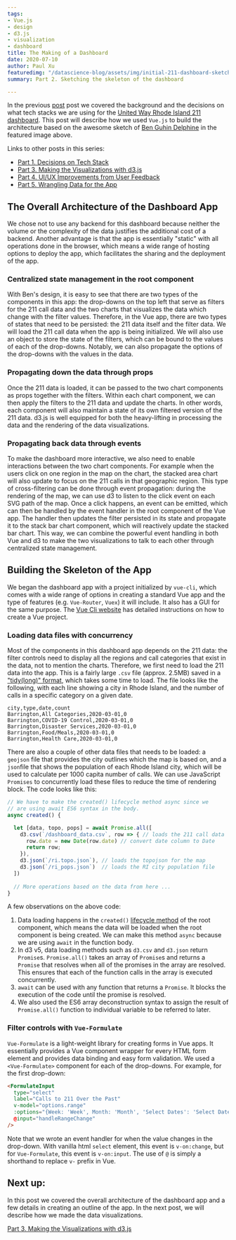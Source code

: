 ```yaml
---
tags:
- Vue.js
- design
- d3.js
- visualization
- dashboard
title: The Making of a Dashboard
date: 2020-07-10
author: Paul Xu
featuredimg: "/datascience-blog/assets/img/initial-211-dashboard-sketch-v1-1.jpg"
summary: Part 2. Sketching the skeleton of the dashboard

---
```

In the previous [post](https://digicosmos86.github.io/datascience-blog/2020/07/09/making-of-a-dashboard-part1/) post we covered the background and the decisions on what tech stacks we are using for the [United Way Rhode Island 211 dashboard](https://thepolicylab.github.io). This post will describe how we used `Vue.js` to build the architecture based on the awesome sketch of [Ben Guhin Delphine](https://thepolicylab.brown.edu/team/ben-guhin-delphine/) in the featured image above.

Links to other posts in this series:

* [Part 1. Decisions on Tech Stack](https://digicosmos86.github.io/datascience-blog/2020/07/09/making-of-a-dashboard-part1/)
* [Part 3. Making the Visualizations with d3.js](#)
* [Part 4. UI/UX Improvements from User Feedback](#)
* [Part 5. Wrangling Data for the App](#)

## The Overall Architecture of the Dashboard App

We chose not to use any backend for this dashboard because neither the volume or the complexity of the data justifies the additional cost of a backend. Another advantage is that the app is essentially "static" with all operations done in the browser, which means a wide range of hosting options to deploy the app, which facilitates the sharing and the deployment of the app.

### Centralized state management in the root component

With Ben's design, it is easy to see that there are two types of the components in this app: the drop-downs on the top left that serve as filters for the 211 call data and the two charts that visualizes the data which change with the filter values. Therefore, in the Vue app, there are two types of states that need to be persisted: the 211 data itself and the filter data. We will load the 211 call data when the app is being initialized. We will also use an object to store the state of the filters, which can be bound to the values of each of the drop-downs. Notably, we can also propagate the options of the drop-downs with the values in the data.

### Propagating down the data through props

Once the 211 data is loaded, it can be passed to the two chart components as props together with the filters. Within each chart component, we can then apply the filters to the 211 data and update the charts. In other words, each component will also maintain a state of its own filtered version of the 211 data. d3.js is well equipped for both the heavy-lifting in processing the data and the rendering of the data visualizations.

### Propagating back data through events

To make the dashboard more interactive, we also need to enable interactions between the two chart components. For example when the users click on one region in the map on the chart, the stacked area chart will also update to focus on the 211 calls in that geographic region. This type of cross-filtering can be done through event propagation: during the rendering of the map, we can use d3 to listen to the click event on each SVG path of the map. Once a click happens, an event can be emitted, which can then be handled by the event handler in the root component of the Vue app. The handler then updates the filter persisted in its state and propagate it to the stack bar chart component, which will reactively update the stacked bar chart. This way, we can combine the powerful event handling in both Vue and d3 to make the two visualizations to talk to each other through centralized state management.

## Building the Skeleton of the App

We began the dashboard app with a project initialized by `vue-cli`, which comes with a wide range of options in creating a standard Vue app and the type of features (e.g. `Vue-Router`, `Vuex`) it will include. It also has a GUI for the same purpose. The [Vue Cli website](https://cli.vuejs.org/guide/creating-a-project.html) has detailed instructions on how to create a Vue project.

### Loading data files with concurrency

Most of the components in this dashboard app depends on the 211 data: the filter controls need to display all the regions and call categories that exist in the data, not to mention the charts. Therefore, we first need to load the 211 data into the app. This is a fairly large `.csv` file (approx. 2.5MB) saved in a  ["tidy(long)" format](https://cran.r-project.org/web/packages/tidyr/vignettes/tidy-data.html), which takes some time to load. The file looks like the following, with each line showing a city in Rhode Island, and the number of calls in a specific category on a given date.

    city,type,date,count
    Barrington,All Categories,2020-03-01,0
    Barrington,COVID-19 Control,2020-03-01,0
    Barrington,Disaster Services,2020-03-01,0
    Barrington,Food/Meals,2020-03-01,0
    Barrington,Health Care,2020-03-01,0

There are also a couple of other data files that needs to be loaded: a `geojson` file that provides the city outlines which the map is based on, and a `json`file that shows the population of each Rhode Island city, which will be used to calculate per 1000 capita number of calls. We can use JavaScript `Promises` to concurrently load these files to reduce the time of rendering block. The code looks like this:

``` javascript
// We have to make the created() lifecycle method async since we 
// are using await ES6 syntax in the body.
async created() {

  let [data, topo, pops] = await Promise.all([
    d3.csv(`/dashboard_data.csv`, row => { // loads the 211 call data
      row.date = new Date(row.date) // convert date column to Date
      return row;
    }),
    d3.json(`/ri.topo.json`), // loads the topojson for the map
    d3.json(`/ri_pops.json`)  // loads the RI city population file
  ])
  
  // More operations based on the data from here ...
}
```

A few observations on the above code:

1. Data loading happens in the `created()` [lifecycle method](https://www.digitalocean.com/community/tutorials/vuejs-component-lifecycle) of the root component, which means the data will be loaded when the root component is being created. We can make this method `async` because we are using `await` in the function body.
2. In d3 v5, data loading methods such as `d3.csv` and `d3.json` return `Promise`s.  `Promise.all()` takes an array of `Promise`s and returns a `Promise` that resolves when all of the promises in the array are resolved. This ensures that each of the function calls in the array is executed concurrently.
3. `await` can be used with any function that returns a `Promise`. It blocks the execution of the code until the promise is resolved.
4. We also used the ES6 array deconstruction syntax to assign the result of `Promise.all()` function to individual variable to be referred to later.

### Filter controls with `Vue-Formulate`

`Vue-Formulate` is a light-weight library for creating forms in Vue apps. It essentially provides a Vue component wrapper for every HTML form element and provides data binding and easy form validation. We used a `<Vue-Formulate>` component for each of the drop-downs.  For example, for the first drop-down:

``` html
<FormulateInput
  type="select"
  label="Calls to 211 Over the Past"
  v-model="options.range"
  :options="{Week: 'Week', Month: 'Month', 'Select Dates': 'Select Dates'}"
  @input="handleRangeChange"
/>
```

Note that we wrote an event handler for when the value changes in the drop-down. With vanilla html `select` element, this event is `v-on:change`, but for `Vue-Formulate`, this event is `v-on:input`. The use of `@` is simply a shorthand to replace `v-` prefix in Vue.

## Next up:

In this post we covered the overall architecture of the dashboard app and a few details in creating an outline of the app. In the next post, we will describe how we made the data visualizations.

[Part 3. Making the Visualizations with d3.js](#)